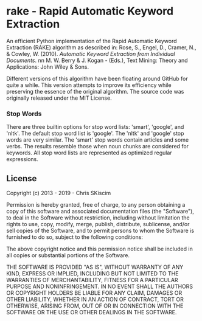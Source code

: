 rake - Rapid Automatic Keyword Extraction
=========================================

An efficient Python implementation of the Rapid Automatic Keyword Extraction (RAKE)
algorithm as described
in: Rose, S., Engel, D., Cramer, N., & Cowley, W. (2010).
_Automatic Keyword Extraction from Individual Documents_. nn M. W. Berry & J. Kogan - (Eds.), Text Mining: Theory and Applications: John Wiley & Sons.

Different versions of this algorithm have been floating around GitHub for
quite a while. This version attempts to improve its efficiency while preserving
the essence of the original algorithm.
The source code was originally released under the MIT License.

### Stop Words
There are three builtin options for stop word lists: 'smart', 'google', and 'nltk'.
The default stop word list is 'google'. The 'nltk' and 'google' stop words are
very similar. 
The 'smart' stop words contain articles and some verbs. The
results resemble those when noun chunks are considered for keywords. All
stop word lists are represented as optimized regular expressions.

## License
Copyright (c) 2013 - 2019 - Chris SKiscim

Permission is hereby granted, free of charge, to any person obtaining
a copy of this software and associated documentation files (the
"Software"), to deal in the Software without restriction, including
without limitation the rights to use, copy, modify, merge, publish,
distribute, sublicense, and/or sell copies of the Software, and to
permit persons to whom the Software is furnished to do so, subject to
the following conditions:

The above copyright notice and this permission notice shall be
included in all copies or substantial portions of the Software.

THE SOFTWARE IS PROVIDED "AS IS", WITHOUT WARRANTY OF ANY KIND,
EXPRESS OR IMPLIED, INCLUDING BUT NOT LIMITED TO THE WARRANTIES OF
MERCHANTABILITY, FITNESS FOR A PARTICULAR PURPOSE AND
NONINFRINGEMENT. IN NO EVENT SHALL THE AUTHORS OR COPYRIGHT HOLDERS BE
LIABLE FOR ANY CLAIM, DAMAGES OR OTHER LIABILITY, WHETHER IN AN ACTION
OF CONTRACT, TORT OR OTHERWISE, ARISING FROM, OUT OF OR IN CONNECTION
WITH THE SOFTWARE OR THE USE OR OTHER DEALINGS IN THE SOFTWARE.

